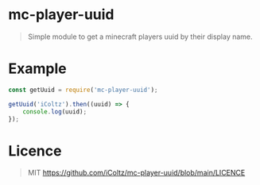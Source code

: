 # mc-player-uuid
> Simple module to get a minecraft players uuid by their display name.

# Example
```js
const getUuid = require('mc-player-uuid');

getUuid('iColtz').then((uuid) => {
    console.log(uuid);
});
```

# Licence
> MIT
https://github.com/iColtz/mc-player-uuid/blob/main/LICENCE